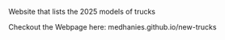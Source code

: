 Website that lists the 2025 models of trucks

Checkout the Webpage here: medhanies.github.io/new-trucks
